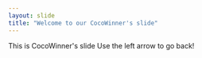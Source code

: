 ```yaml
---
layout: slide
title: "Welcome to our CocoWinner's slide"
---
```

This is CocoWinner's slide
Use the left arrow to go back!
